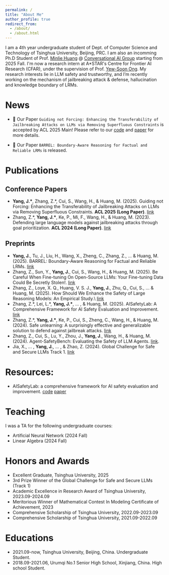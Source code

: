 ```yaml
---
permalink: /
title: "About Me"
author_profile: true
redirect_from: 
  - /about/
  - /about.html
---
```



I am a 4th year undergraduate student of Dept. of Computer Science and Technology of Tsinghua University, Beijing, PRC. I am also an incomming Ph.D Student of Prof. [Minlie Huang](https://coai.cs.tsinghua.edu.cn/hml) @ [Conversational AI Group](https://coai.cs.tsinghua.edu.cn/) starting from 2025 Fall. I'm now a research intern at A*STAR's Centre for Frontier AI Research (CFAR), under the supervision of Prof. [Yew-Soon Ong](https://scholar.google.com/citations?user=h9oWOsEAAAAJ&hl=en). My research interests lie in LLM safety and trustworthy, and I’m recently working on the mechanism of jailbreaking attack & defense, hallucination and knowledge boundary of LRMs.

News
======

- 🎉 Our Paper `Guiding not Forcing: Enhancing the Transferability of Jailbreaking Attacks on LLMs via Removing Superfluous Constraints` is accepted by ACL 2025 Main! Please refer to our [code](https://github.com/thu-coai/TransferAttack) and [paper](https://arxiv.org/abs/2503.01865) for more details.

- 🎉 Our Paper `BARREL: Boundary-Aware Reasoning for Factual and Reliable LRMs` is released.

Publications
======

Conference Papers
------
- **Yang, J.\***, Zhang, Z.\*, Cui, S., Wang, H., & Huang, M. (2025). Guiding not Forcing: Enhancing the Transferability of Jailbreaking Attacks on LLMs via Removing Superfluous Constraints. **ACL 2025 (Long Paper)**. [link](https://arxiv.org/abs/2503.01865)
- Zhang, Z.\*, **Yang, J.\***, Ke, P., Mi, F., Wang, H., & Huang, M. (2023). Defending large language models against jailbreaking attacks through goal prioritization. **ACL 2024 (Long Paper)**. [link](https://arxiv.org/abs/2311.09096)

Preprints
------
- **Yang, J.**, Tu, J., Liu, H., Wang, X., Zheng, C., Zhang, Z., ... & Huang, M. (2025). BARREL: Boundary-Aware Reasoning for Factual and Reliable LRMs. [link](https://arxiv.org/abs/2505.13529)
- Zhang, Z., Sun, Y., **Yang, J.**, Cui, S., Wang, H., & Huang, M. (2025). Be Careful When Fine-tuning On Open-Source LLMs: Your Fine-tuning Data Could Be Secretly Stolen!. [link](https://arxiv.org/abs/2505.15656)
- Zhang, Z., Loye, X. Q., Huang, V. S. J., **Yang, J.**, Zhu, Q., Cui, S., ... & Huang, M. (2025). How Should We Enhance the Safety of Large Reasoning Models: An Empirical Study.\ [link](https://arxiv.org/abs/2505.15404)
- Zhang, Z.\*, Lei, L.\*, **Yang, J.\***, ... , & Huang, M. (2025). AISafetyLab: A Comprehensive Framework for AI Safety Evaluation and Improvement. [link](https://arxiv.org/abs/2502.16776)
- Zhang, Z.\*, **Yang, J.\***, Ke, P., Cui, S., Zheng, C., Wang, H., & Huang, M. (2024). Safe unlearning: A surprisingly effective and generalizable solution to defend against jailbreak attacks. [link](https://arxiv.org/abs/2407.02855)
- Zhang, Z., Cui, S., Lu, Y., Zhou, J., **Yang, J**., Wang, H., & Huang, M. (2024). Agent-SafetyBench: Evaluating the Safety of LLM Agents. [link](https://arxiv.org/abs/2412.14470).
- Jia, X., ... , **Yang, J.**, ... , & Zhao, Z. (2024). Global Challenge for Safe and Secure LLMs Track 1. [link](https://arxiv.org/pdf/2411.14502)

Resources:
======
- AISafetyLab: a comprehensive framework for AI safety evaluation and improvement. [code](https://github.com/thu-coai/AISafetyLab) [paper](https://arxiv.org/abs/2502.16776)

Teaching
======
I was a TA for the following undergraduate courses:
- Artificial Neural Network (2024 Fall)
- Linear Algebra (2024 Fall)

Honors and Awards
======
- Excellent Graduate, Tsinghua University, 2025
- 3rd Prize Winner of the Global Challenge for Safe and Secure LLMs (Track 1)
- Academic Excellence in Research Award of Tsinghua University, 2023.09-2024.09
- Meritorious Winner of Mathematical Contest In Modeling Certificate of Achievement, 2023
- Comprehensive Scholarship of Tsinghua University, 2022.09-2023.09
- Comprehensive Scholarship of Tsinghua University, 2021.09-2022.09

Educations
======
- 2021.09-now, Tsinghua University, Beijing, China. Undergraduate Student.
- 2018.09-2021.06, Urumqi No.1 Senior High School, Xinjiang, China. High school Student.
